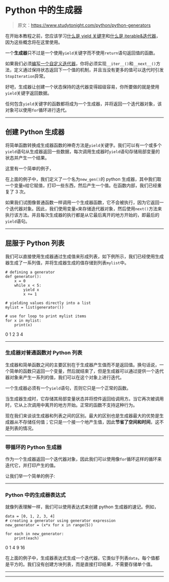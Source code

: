 # Python 中的生成器

> 原文：<https://www.studytonight.com/python/python-generators>

在开始本教程之前，您应该学习[什么是 yield 关键字](/python/python-yield-keyword)和[什么是 iterable&迭代器](/python/python-iterable-and-iterator)，因为这些概念将在这里使用。

一个**生成器**只不过是一个使用`yield`关键字而不使用`return`语句返回值的函数。

如果我们必须[编写一个自定义迭代器](/python/python-iterable-and-iterator#custom-iterator)，你将必须实现`__iter__()`和`__next__()`方法，定义通过保持状态返回下一个值的机制，并且当没有更多的值可以迭代时引发`StopIteration`异常。

好吧，生成器让创建一个状态保持的迭代器变得超级容易，你所要做的就是使用`yield`关键字返回数据。

任何包含`yield`关键字的函数都将成为一个生成器，并将返回一个迭代器对象，该对象可以使用`for`循环进行迭代。

* * *

## 创建 Python 生成器

将简单函数转换成生成器函数的神奇方法是`yield`关键字。我们可以有一个或多个`yield`语句从生成器返回一些数据，每次调用生成器时`yield`语句存储局部变量的状态并产生一个结果。

这里有一个简单的例子，

在上面的例子中，我们定义了一个名为`new_gen()`的 python 生成器，其中我们取一个变量`n`给它赋值，打印一些东西，然后产生一个值。在函数内部，我们已经重复了 3 次。

如果我们试图像普通函数一样调用一个生成器函数，它不会被执行，因为它返回一个迭代器对象。因此，我们使用变量`x`来存储迭代器对象，然后使用`next()`方法来执行该方法。并且每次生成器的执行都是从它最后离开的地方开始的，即最后的`yield`语句。

* * *

## 屈服于 Python 列表

我们可以直接使用生成器通过生成值来形成列表，如下例所示，我们已经使用生成器生成了一系列值，并将生成器生成的值存储到列表`mylist`中。

```
# defining a generator
def generator():
    x = 0
    while x < 5:
        yield x
        x += 1

# yielding values directly into a list
mylist = list(generator())

# use for loop to print mylist items
for x in mylist:
    print(x)
```

0 1 2 3 4

* * *

### 生成器对普通函数对 Python 列表

生成器和简单函数之间的主要区别在于生成器产生值而不是返回值。换句话说，一个简单的函数只返回一个变量，然后就结束了，但是生成器可以通过提供一个迭代器对象来产生一系列的值，我们可以在这个对象上进行迭代。

一个生成器必须有一个`yield`语句，否则它只是一个正常的函数。

当生成器生成时，它存储其局部变量状态并将控件返回给调用方。当它再次被调用时，它从上次调用中离开的地方开始。正常的函数不支持这种行为。

现在我们来谈谈生成器和列表之间的区别。最大的区别也是生成器最大的优势是生成器从不存储任何值；它只是一个接一个地产生值，因此**节省了空间和时间**，这不是列表的情况。

* * *

### 带循环的 Python 生成器

作为一个生成器返回一个迭代器对象，因此我们可以使用像`for`循环这样的循环来迭代它，并打印产生的值。

让我们举一个简单的例子:

* * *

### Python 中的生成器表达式

就像列表理解一样，我们可以使用表达式来创建 python 生成器的速记。例如，

```
data = [0, 1, 2, 3, 4]
# creating a generator using generator expression
new_generator = (x*x for x in range(5))

for each in new_generator:
    print(each)
```

0 1 4 9 16

在上面的例子中，生成器表达式生成一个迭代器，它类似于列表`data`，每个值都是平方的。我们没有创建方块列表，而是直接打印结果，不需要存储单个值。

* * *

* * *